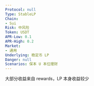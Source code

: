 ```yaml
---
Protocol: null
Type: StableLP
Chain:
- Sui
Risk: 中风险
Token: USDT
APR-Low: 0.1
APR-High: 0.2
Market:
- 通用
Underlying: 稳定币 LP
Danger: null
Scenarios: 保本 U 本位理财
---
```

大部分收益来自 rewards，LP 本身收益较少